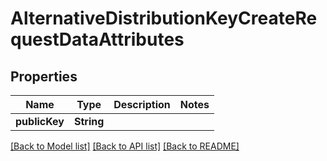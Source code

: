 # AlternativeDistributionKeyCreateRequestDataAttributes

## Properties
Name | Type | Description | Notes
------------ | ------------- | ------------- | -------------
**publicKey** | **String** |  | 

[[Back to Model list]](../README.md#documentation-for-models) [[Back to API list]](../README.md#documentation-for-api-endpoints) [[Back to README]](../README.md)



